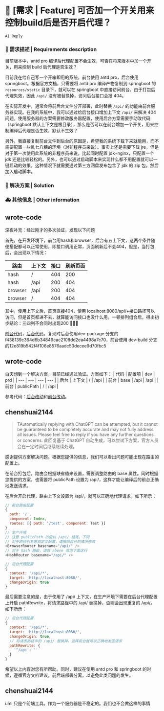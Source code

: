 # 👑 [需求 | Feature] 可否加一个开关用来控制build后是否开启代理？

`AI Reply`

### 🥰 需求描述 | Requirements description

目前版本中，antd pro 编译后代理配置不会生效，可否在将来版本中加一个开关，用来控制 build 后代理是否生效？

目前我在给自己写一个开箱即用的系统，前台使用 antd pro，后台使用 springboot。根据官方文档，只需要将 antd pro 编译产物复制到 springboot 的 `resources/static` 目录下，就可以在 springboot 中直接访问前台。由于打包后代理失效，因此 `/api/` 没有被替换掉，访问后台接口会报 404。

在实际开发中，通常会将前后台文件分开部署，此时替换 `/api/` 的功能由前台服务器实现。在我的系统中，我可以通过给后台接口增加上下文 `/api/` 来解决 404 问题。使用服务器的方案需要修改服务器配置，使用后台方案需要手动改代码（springboot 默认上下文是根目录），那么是否可以在前台增加一个开关，用来控制编译后代理是否生效，默认不生效？

另外，我直接复制前台文件到后台的原因是，希望我的系统下载下来就能用，而不需要配置一些乱七八糟的环境（对非程序员来说）。事实上还是需要下载 jre，但是对于第一次使用此系统的非程序员来说，比起同时配置 jdk+nginx，只配置一个 jdk 还是比较轻松的。另外，也可以通过启动脚本来实现什么都不用配置就可以一键启动的效果，这种情况下就需要通过第三方网盘发布包含了 jdk 的 zip 包，然后加入启动脚本。

### 🧐 解决方案 | Solution

### 🚑 其他信息 | Other information

<!--
如截图等其他信息可以贴在这里
Other information such as screenshots can be posted here
-->

## wrote-code

深夜补充：经过刚才的多次验证，发现以下问题

首先，在开发环境下，前台用hash和browser，后台有五上下文，这两个条件随便搭配都可以正常使用，即接口调用正常，页面刷新后不会404，但是，当打包后，会出现以下情况：

| 路由    | 上下文 | 接口 | 刷新页面 |
| ------- | ------ | ---- | -------- |
| hash    | /      | 404  | 200      |
| hash    | /api   | 200  | 404      |
| browser | /api   | 200  | 404      |
| browser | /      | 404  | 404      |

其中，使用上下文后，首页直接404，使用 localhost:8080/api/+接口路径可以访问，但是首页都进不去，就算能访问接口也没什么用。一顿排列组合后，得出初步结论：三四列不会同时出现200 🤣🤣🤣

[前台代码](https://github.com/wrote-code/media-ui)，[后台代码](https://github.com/wrote-code/media)，复现时后台使用dev-package 分支的f438139c364d6b34849cac2108dd2ea4498a7c70，前台使用 dev-build 分支的12e819b542f4f106e8576aadc53decee9d70fbc5

## wrote-code

白天想到一个解决方案，目前已经通过验证。方案如下：
| 代码 | 配置项 | dev | prd |
| --- | --- | --- | --- |
| 后台 | 上下文 | / | /api |
| 前台 | base | /api | /api |
| 前台 | publicPath | / | /api |

参考代码：[后台改动](https://github.com/wrote-code/media/commit/a8a851991cfa2517a90362a76ec37ddccbf5008a)和[前台改动](https://github.com/wrote-code/media-ui/commit/09be8fdc571f8081ab0441a741df927700848313)。

## chenshuai2144

> TAutomatically replying with ChatGPT can be attempted, but it cannot be guaranteed to be completely accurate and may not fully address all issues. Please feel free to reply if you have any further questions or concerns.
> 此回复基于 ChatGPT 自动生成，可以尝试下方案，官方人员会在一定时间后继续继续处理。

感谢提供方案解决问题。根据您提供的信息，我们可以看出问题可能出现在路由的配置上。

在前台打包后，路由会根据缺省值来设置，需要调整路由的 base 属性。同时根据您提供的方案，也需要将 publicPath 设置为 /api/，这样才能让编译后的前台正确地发送请求。

在后台开启代理，路由上下文设置为 /api/，就可以正确地代理请求。如下所示：

```javascript
// 前台路由配置
{
  path: '/',
  component: Index,
  routes: [{ path: '/test', component: Test }]
}
// 生产环境
// 注意 publicPath 的值以 /api/ 结尾，下同
// 对于路径别名等自定义配置，请按照自己的情况修改
<BrowserRouter basename="/api/" />
// 对于 hash 路由，请将 above 改为下面这行
<HashRouter basename="/api/" />

// 后台代理配置
{
  context: '/api/*',
  target: 'http://localhost:8080/',
  changeOrigin: true
}
```

最后需要注意的是，由于使用了 /api/ 上下文，在生产环境下需要在后台代理配置上开启 pathRewrite，将请求路径中的 /api/ 替换掉，否则会出现重复的 /api/。如下所示：

```javascript
// 后台代理配置
{
  context: '/api/*',
  target: 'http://localhost:8080/',
  changeOrigin: true,
  // 将请求路径中的 /api/ 替换掉，这样前台就可以正确地发送请求
  pathRewrite: {
    '^/api': ''
  }
}
```

希望以上内容对您有所帮助。同时，建议在使用 antd pro 和 springboot 的时候，遵循官方文档建议，前后端部署分离，以避免此类问题的发生。

## chenshuai2144

umi 只是个前端工具。作为一个服务器是不稳定的。我们也不会做这样的事情
